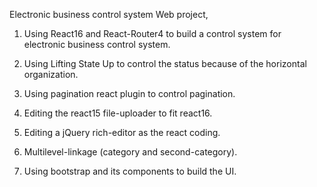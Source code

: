 Electronic business control system Web project,
 1.	Using React16 and React-Router4 to build a control system for electronic business control system.
 
 2.	Using Lifting State Up to control the status because of the horizontal organization.
 
 3.	Using pagination react plugin to control pagination.
 
 4.	Editing the react15 file-uploader to fit react16.
 
 5.	Editing a jQuery rich-editor as the react coding.
 
 6.	Multilevel-linkage (category and second-category).
 7.	Using bootstrap and its components to build the UI. 

